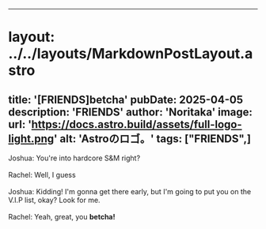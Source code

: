 
---
# layout: ../../layouts/MarkdownPostLayout.astro
title: '[FRIENDS]betcha'
pubDate: 2025-04-05
description: 'FRIENDS'
author: 'Noritaka'
image:
    url: 'https://docs.astro.build/assets/full-logo-light.png'
    alt: 'Astroのロゴ。'
tags: ["FRIENDS",]
---

Joshua: You're into hardcore S&M right?<br>
<br>
Rachel: Well, I guess<br>
<br>
Joshua: Kidding! I'm gonna get there early, but I'm going to put you on the V.I.P list, okay? Look for me.<br>
<br>
Rachel: Yeah, great, you **betcha!**<br>
<br>
